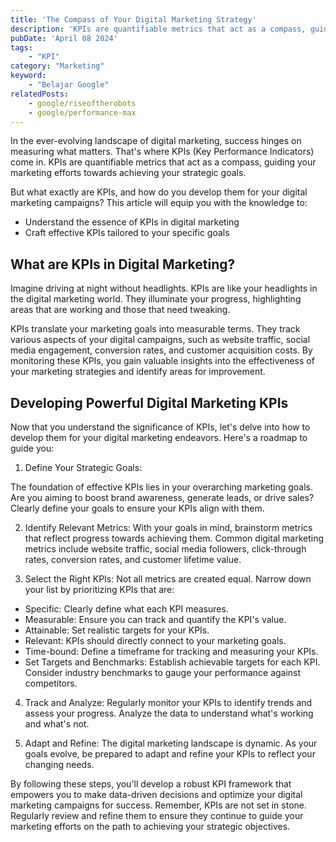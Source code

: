 ```yaml
---
title: 'The Compass of Your Digital Marketing Strategy'
description: 'KPIs are quantifiable metrics that act as a compass, guiding your marketing efforts towards achieving your strategic goals.'
pubDate: 'April 08 2024'
tags: 
    - "KPI"
category: "Marketing"
keyword: 
    - "Belajar Google"
relatedPosts:
    - google/riseoftherobots
    - google/performance-max
---
```


In the ever-evolving landscape of digital marketing, success hinges on measuring what matters. That's where KPIs (Key Performance Indicators) come in. KPIs are quantifiable metrics that act as a compass, guiding your marketing efforts towards achieving your strategic goals.

But what exactly are KPIs, and how do you develop them for your digital marketing campaigns? This article will equip you with the knowledge to:

- Understand the essence of KPIs in digital marketing
- Craft effective KPIs tailored to your specific goals

## What are KPIs in Digital Marketing?

Imagine driving at night without headlights. KPIs are like your headlights in the digital marketing world. They illuminate your progress, highlighting areas that are working and those that need tweaking.

KPIs translate your marketing goals into measurable terms. They track various aspects of your digital campaigns, such as website traffic, social media engagement, conversion rates, and customer acquisition costs. By monitoring these KPIs, you gain valuable insights into the effectiveness of your marketing strategies and identify areas for improvement.

## Developing Powerful Digital Marketing KPIs

Now that you understand the significance of KPIs, let's delve into how to develop them for your digital marketing endeavors. Here's a roadmap to guide you:

1. Define Your Strategic Goals:

The foundation of effective KPIs lies in your overarching marketing goals. Are you aiming to boost brand awareness, generate leads, or drive sales? Clearly define your goals to ensure your KPIs align with them.

2. Identify Relevant Metrics:
With your goals in mind, brainstorm metrics that reflect progress towards achieving them. Common digital marketing metrics include website traffic, social media followers, click-through rates, conversion rates, and customer lifetime value.

3. Select the Right KPIs:
Not all metrics are created equal. Narrow down your list by prioritizing KPIs that are:

- Specific: Clearly define what each KPI measures.
- Measurable: Ensure you can track and quantify the KPI's value.
- Attainable: Set realistic targets for your KPIs.
- Relevant: KPIs should directly connect to your marketing goals.
- Time-bound: Define a timeframe for tracking and measuring your KPIs.
- Set Targets and Benchmarks: Establish achievable targets for each KPI. Consider industry benchmarks to gauge your performance against competitors.

4. Track and Analyze:
Regularly monitor your KPIs to identify trends and assess your progress. Analyze the data to understand what's working and what's not.

5. Adapt and Refine:
The digital marketing landscape is dynamic. As your goals evolve, be prepared to adapt and refine your KPIs to reflect your changing needs.

By following these steps, you'll develop a robust KPI framework that empowers you to make data-driven decisions and optimize your digital marketing campaigns for success. Remember, KPIs are not set in stone. Regularly review and refine them to ensure they continue to guide your marketing efforts on the path to achieving your strategic objectives.